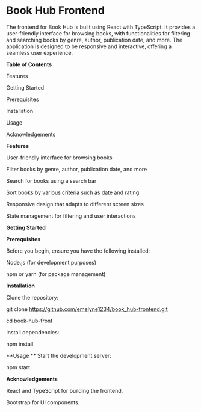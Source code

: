 # Book Hub Frontend
The frontend for Book Hub is built using React with TypeScript. It provides a user-friendly interface for browsing books, 
with functionalities for filtering and searching books by genre, author, publication date, and more. 
The application is designed to be responsive and interactive, offering a seamless user experience.

**Table of Contents**

Features

Getting Started

Prerequisites

Installation

Usage

Acknowledgements

**Features**

User-friendly interface for browsing books

Filter books by genre, author, publication date, and more

Search for books using a search bar

Sort books by various criteria such as date and rating

Responsive design that adapts to different screen sizes

State management for filtering and user interactions


**Getting Started**

**Prerequisites**

Before you begin, ensure you have the following installed:

Node.js (for development purposes)

npm or yarn (for package management)

**Installation**

Clone the repository:

git clone https://github.com/emelyne1234/book_hub-frontend.git

cd book-hub-front

Install dependencies:

npm install

**Usage
**
Start the development server:


npm start

**Acknowledgements**

React and TypeScript for building the frontend.

Bootstrap for UI components.

